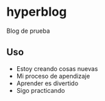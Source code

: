 # hyperblog
Blog de prueba

## Uso
* Estoy creando cosas nuevas
* Mi proceso de apendizaje
* Aprender es divertido
* Sigo practicando
